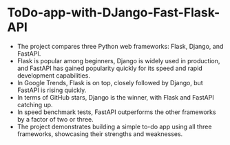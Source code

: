 # ToDo-app-with-DJango-Fast-Flask-API

- The project compares three Python web frameworks: Flask, Django, and FastAPI.
- Flask is popular among beginners, Django is widely used in production, and FastAPI has gained popularity quickly for its speed and rapid development capabilities.
- In Google Trends, Flask is on top, closely followed by Django, but FastAPI is rising quickly.
- In terms of GitHub stars, Django is the winner, with Flask and FastAPI catching up.
- In speed benchmark tests, FastAPI outperforms the other frameworks by a factor of two or three.
- The project demonstrates building a simple to-do app using all three frameworks, showcasing their strengths and weaknesses.